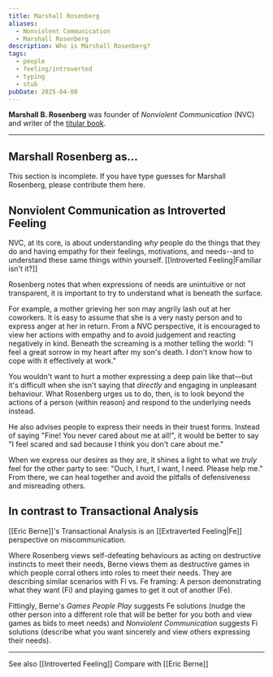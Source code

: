 ```yaml
---
title: Marshall Rosenberg
aliases:
  - Nonviolent Communication
  - Marshall Rosenberg
description: Who is Marshall Rosenberg?
tags:
  - people
  - feeling/introverted
  - typing
  - stub
pubDate: 2025-04-08
---
```


**Marshall B. Rosenberg** was founder of _Nonviolent Communication_ (NVC) and writer of the [titular book](https://archive.org/details/isbn_9781892005038).

---

## Marshall Rosenberg as...

This section is incomplete. If you have type guesses for Marshall Rosenberg, please contribute them here.

## Nonviolent Communication as Introverted Feeling

NVC, at its core, is about understanding _why_ people do the things that they do and having empathy for their feelings, motivations, and needs--and to understand these same things within yourself. [[Introverted Feeling|Familiar isn't it?]]

Rosenberg notes that when expressions of needs are unintuitive or not transparent, it is important to try to understand what is beneath the surface.

For example, a mother grieving her son may angrily lash out at her coworkers. It is easy to assume that she is a very nasty person and to express anger at her in return. From a NVC perspective, it is encouraged to view her actions with empathy and to avoid judgement and reacting negatively in kind. Beneath the screaming is a mother telling the world: "I feel a great sorrow in my heart after my son's death. I don't know how to cope with it effectively at work."

You wouldn't want to hurt a mother expressing a deep pain like that—but it's difficult when she isn't saying that _directly_ and engaging in unpleasant behaviour. What Rosenberg urges us to do, then, is to look beyond the actions of a person (within reason) and respond to the underlying needs instead.

He also advises people to express their needs in their truest forms. Instead of saying "Fine! You never cared about me at all!", it would be better to say "I feel scared and sad because I think you don't care about me."

When we express our desires as they are, it shines a light to what we _truly_ feel for the other party to see: "Ouch, I hurt, I want, I need. Please help me." From there, we can heal together and avoid the pitfalls of defensiveness and misreading others.

## In contrast to Transactional Analysis

[[Eric Berne]]'s Transactional Analysis is an [[Extraverted Feeling|Fe]] perspective on miscommunication.

Where Rosenberg views self-defeating behaviours as acting on destructive instincts to meet their needs, Berne views them as destructive games in which people corral others into roles to meet their needs. They are describing similar scenarios with Fi vs. Fe framing: A person demonstrating what they want (Fi) and playing games to get it out of another (Fe).

Fittingly, Berne's _Games People Play_ suggests Fe solutions (nudge the other person into a different role that will be better for you both and view games as bids to meet needs) and _Nonviolent Communication_ suggests Fi solutions (describe what you want sincerely and view others expressing their needs).

---

See also [[Introverted Feeling]]
Compare with [[Eric Berne]]
